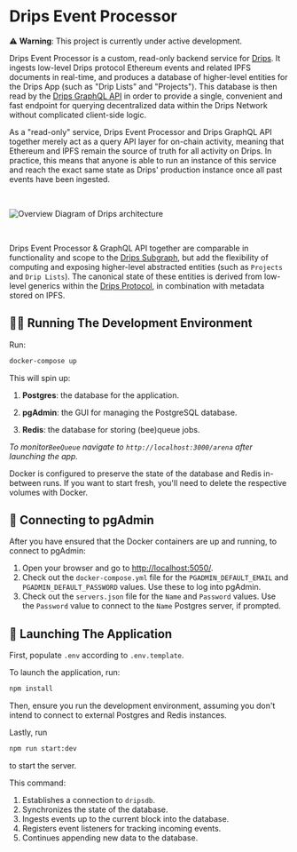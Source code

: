 # Drips Event Processor

:warning: **Warning**: This project is currently under active development.

Drips Event Processor is a custom, read-only backend service for [Drips](https://drips.network). It ingests low-level Drips protocol Ethereum events and related IPFS documents in real-time, and produces a database of higher-level entities for the Drips App (such as "Drip Lists" and "Projects"). This database is then read by the [Drips GraphQL API](https://github.com/drips-network/graphql-api) in order to provide a single, convenient and fast endpoint for querying decentralized data within the Drips Network without complicated client-side logic.

As a "read-only" service, Drips Event Processor and Drips GraphQL API together merely act as a query API layer for on-chain activity, meaning that Ethereum and IPFS remain the source of truth for all activity on Drips. In practice, this means that anyone is able to run an instance of this service and reach the exact same state as Drips' production instance once all past events have been ingested.

<br />

![Overview Diagram of Drips architecture](https://raw.githubusercontent.com/drips-network/events-processor/main/docs/assets/drips-event-processor-diagram.png)

<br />

Drips Event Processor & GraphQL API together are comparable in functionality and scope to the [Drips Subgraph](https://github.com/drips-network/subgraph), but add the flexibility of computing and exposing higher-level abstracted entities (such as `Projects` and `Drip Lists`). The canonical state of these entities is derived from low-level generics within the [Drips Protocol](https://github.com/drips-network/contracts), in combination with metadata stored on IPFS.

## 🏃‍♂️ Running The Development Environment

Run:

```bash
docker-compose up
```

This will spin up:

1. **Postgres**: the database for the application.

2. **pgAdmin**: the GUI for managing the PostgreSQL database.

3. **Redis**: the database for storing (bee)queue jobs.

_To monitor`BeeQueue` navigate to `http://localhost:3000/arena` after launching the app._

Docker is configured to preserve the state of the database and Redis in-between runs. If you want to start fresh, you'll need to delete the respective volumes with Docker.

## 🔌 Connecting to pgAdmin

After you have ensured that the Docker containers are up and running, to connect to pgAdmin:

1. Open your browser and go to <http://localhost:5050/>.
2. Check out the `docker-compose.yml` file for the `PGADMIN_DEFAULT_EMAIL` and `PGADMIN_DEFAULT_PASSWORD` values. Use these to log into pgAdmin.
3. Check out the `servers.json` file for the `Name` and `Password` values. Use the `Password` value to connect to the `Name` Postgres server, if prompted.

## 🚀 Launching The Application

First, populate `.env` according to `.env.template`.

To launch the application, run:

```bash
npm install
```

Then, ensure you run the development environment, assuming you don't intend to connect to external Postgres and Redis instances.

Lastly, run

```bash
npm run start:dev
```

to start the server.

This command:

1. Establishes a connection to `dripsdb`.
2. Synchronizes the state of the database.
3. Ingests events up to the current block into the database.
4. Registers event listeners for tracking incoming events.
5. Continues appending new data to the database.
